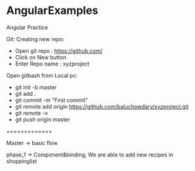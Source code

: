# AngularExamples
Angular Practice 

Git:
Creating new repo:
- Open git repo : https://github.com/
- Click on New button 
- Enter Repo name : xyzproject

Open gitbash from Local pc:
- git init -b master
- git add .
- git commit -m "First commit"
- git remote add origin https://github.com/baluchowdary/xyzproject.git
- git remote -v
- git push origin master

=============

Master -> basic flow

phase_1 -> Component&binding, We are able to add new recipes in shoppinglist
